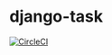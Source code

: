 # django-task

[![CircleCI](https://circleci.com/gh/rameshugar/django-task.svg?style=svg)](https://circleci.com/gh/rameshugar/django-task)
